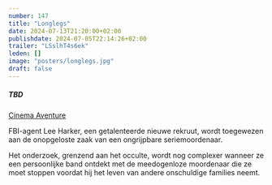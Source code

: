 ```yaml
---
number: 147
title: "Longlegs"
date: 2024-07-13T21:20:00+02:00
publishdate: 2024-07-05T22:14:26+02:00
trailer: "LSslhT4s6ek"
leden: []
image: "posters/longlegs.jpg"
draft: false
---
```


##### TBD

[Cinema Aventure](https://cinema-aventure.be/catalogue/movie/?365C642D-AFBF-2D48-C678-CB83FA4ADB0F)

FBI-agent Lee Harker, een getalenteerde nieuwe rekruut, wordt
toegewezen aan de onopgeloste zaak van een ongrijpbare seriemoordenaar.
<!--more-->
Het onderzoek, grenzend aan het occulte, wordt nog complexer wanneer ze een
persoonlijke band ontdekt met de meedogenloze moordenaar die ze moet stoppen
voordat hij het leven van andere onschuldige families neemt.
